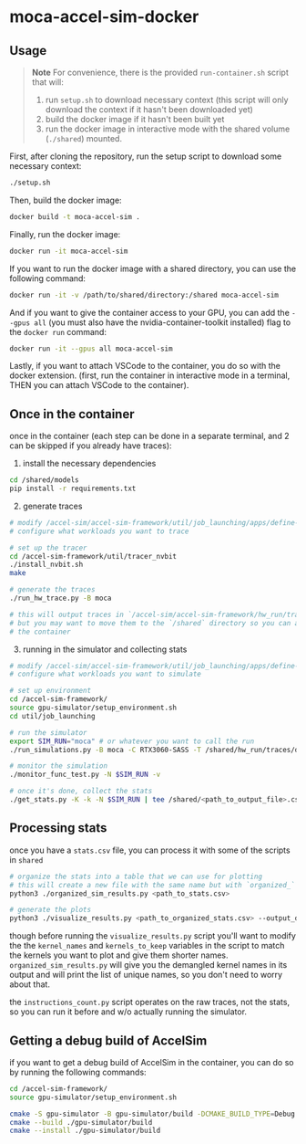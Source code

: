 # moca-accel-sim-docker

## Usage

> **Note**
> For convenience, there is the provided `run-container.sh` script that will:
>
> 1. run `setup.sh` to download necessary context (this script will only download the context if it hasn't been downloaded yet)
> 2. build the docker image if it hasn't been built yet
> 3. run the docker image in interactive mode with the shared volume (`./shared`) mounted.

First, after cloning the repository, run the setup script to download some necessary context:

```bash
./setup.sh
```

Then, build the docker image:

```bash
docker build -t moca-accel-sim .
```

Finally, run the docker image:

```bash
docker run -it moca-accel-sim
```

If you want to run the docker image with a shared directory, you can use the following command:

```bash
docker run -it -v /path/to/shared/directory:/shared moca-accel-sim
```

And if you want to give the container access to your GPU, you can add the `--gpus all` (you must also have the nvidia-container-toolkit installed) flag to the `docker run` command:

```bash
docker run -it --gpus all moca-accel-sim
```

Lastly, if you want to attach VSCode to the container, you do so with the docker extension. (first, run the container in interactive mode in a terminal, THEN you can attach VSCode to the container).

## Once in the container

once in the container (each step can be done in a separate terminal, and 2 can be skipped if you already have traces):

1. install the necessary dependencies

```bash
cd /shared/models
pip install -r requirements.txt
```

2. generate traces

```bash
# modify /accel-sim/accel-sim-framework/util/job_launching/apps/define-moca-apps.yml to 
# configure what workloads you want to trace

# set up the tracer
cd /accel-sim-framework/util/tracer_nvbit
./install_nvbit.sh
make

# generate the traces
./run_hw_trace.py -B moca

# this will output traces in `/accel-sim/accel-sim-framework/hw_run/traces/device-0/12.8/...`, 
# but you may want to move them to the `/shared` directory so you can access them from outside 
# the container
```

3. running in the simulator and collecting stats

```bash
# modify /accel-sim/accel-sim-framework/util/job_launching/apps/define-moca-apps.yml to
# configure what workloads you want to simulate

# set up environment
cd /accel-sim-framework/
source gpu-simulator/setup_environment.sh
cd util/job_launching

# run the simulator
export SIM_RUN="moca" # or whatever you want to call the run
./run_simulations.py -B moca -C RTX3060-SASS -T /shared/hw_run/traces/device-0/12.8/ -N $SIM_RUN

# monitor the simulation
./monitor_func_test.py -N $SIM_RUN -v

# once it's done, collect the stats
./get_stats.py -K -k -N $SIM_RUN | tee /shared/<path_to_output_file>.csv
```

## Processing stats

once you have a `stats.csv` file, you can process it with some of the scripts in `shared`

```bash
# organize the stats into a table that we can use for plotting
# this will create a new file with the same name but with `organized_` appended to its name
python3 ./organized_sim_results.py <path_to_stats.csv> 

# generate the plots
python3 ./visualize_results.py <path_to_organized_stats.csv> --output_dir <path_to_put_plots>
```

though before running the `visualize_results.py` script you'll want to modify the the `kernel_names` and `kernels_to_keep` variables in the script to match the kernels you want to plot and give them shorter names.
`organized_sim_results.py` will give you the demangled kernel names in its output and will print the list of unique names, so you don't need to worry about that.

the `instructions_count.py` script operates on the raw traces, not the stats, so you can run it before and w/o actually running the simulator.

## Getting a debug build of AccelSim

if you want to get a debug build of AccelSim in the container, you can do so by running the following commands:

```bash
cd /accel-sim-framework/
source gpu-simulator/setup_environment.sh

cmake -S gpu-simulator -B gpu-simulator/build -DCMAKE_BUILD_TYPE=Debug
cmake --build ./gpu-simulator/build
cmake --install ./gpu-simulator/build
```
